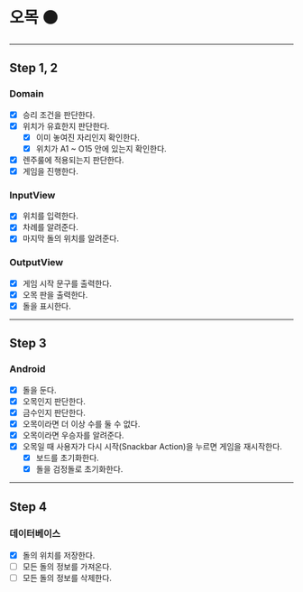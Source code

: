 # 오목 ⚫️

---
## Step 1, 2

### Domain

- [x] 승리 조건을 판단한다.
- [x] 위치가 유효한지 판단한다.
    - [x] 이미 놓여진 자리인지 확인한다.
    - [x] 위치가 A1 ~ O15 안에 있는지 확인한다.
- [x] 렌주룰에 적용되는지 판단한다.
- [x] 게임을 진행한다.

### InputView

- [x] 위치를 입력한다.
- [x] 차례를 알려준다.
- [x] 마지막 돌의 위치를 알려준다.

### OutputView

- [x] 게임 시작 문구를 출력한다.
- [x] 오목 판을 출력한다.
- [x] 돌을 표시한다.

---

## Step 3

### Android

- [X] 돌을 둔다.
- [X] 오목인지 판단한다.
- [X] 금수인지 판단한다.
- [X] 오목이라면 더 이상 수를 둘 수 없다.
- [X] 오목이라면 우승자를 알려준다.
- [X] 오목일 때 사용자가 다시 시작(Snackbar Action)을 누르면 게임을 재시작한다.
  - [X] 보드를 초기화한다.
  - [X] 돌을 검정돌로 초기화한다.

---

## Step 4

### 데이터베이스

- [X] 돌의 위치를 저장한다.
- [ ] 모든 돌의 정보를 가져온다.
- [ ] 모든 돌의 정보를 삭제한다.
